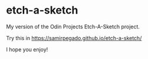 # etch-a-sketch
My version of the Odin Projects Etch-A-Sketch project.

Try this in https://samirpegado.github.io/etch-a-sketch/

I hope you enjoy!
